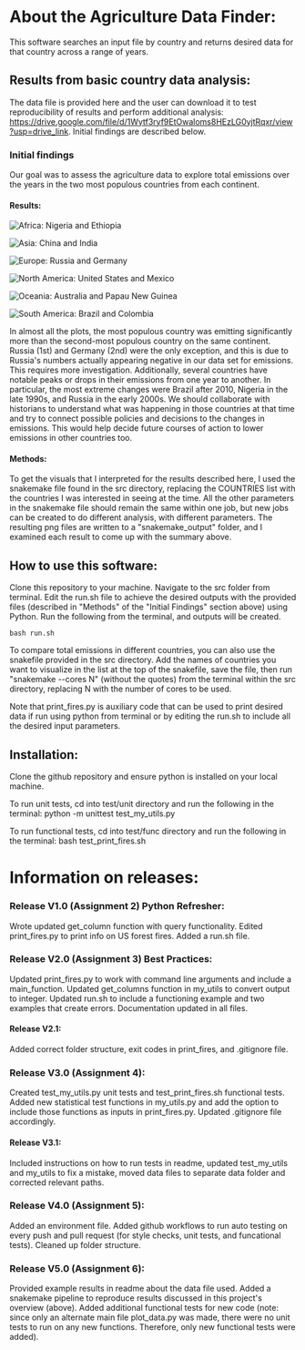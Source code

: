 # About the Agriculture Data Finder:

This software searches an input file by country and returns desired data for that country across a range of years. 

## Results from basic country data analysis:
The data file is provided here and the user can download it to test reproducibility of results and perform additional analysis: https://drive.google.com/file/d/1Wytf3ryf9EtOwaloms8HEzLG0yjtRqxr/view?usp=drive_link. Initial findings are described below.

### Initial findings
Our goal was to assess the agriculture data to explore total emissions over the years in the two most populous countries from each continent.

#### Results:
![Africa: Nigeria and Ethiopia](https://github.com/cu-swe4s-fall-2023/assignment-2-python-refresher-kame6821/blob/master/docs/NigeriaEthiopia_TotalEmissions.png)

![Asia: China and India](https://github.com/cu-swe4s-fall-2023/assignment-2-python-refresher-kame6821/blob/master/docs/ChinaIndia_TotalEmissions.png)

![Europe: Russia and Germany](https://github.com/cu-swe4s-fall-2023/assignment-2-python-refresher-kame6821/blob/master/docs/RussianFederationGermany_TotalEmissions.png)

![North America: United States and Mexico](https://github.com/cu-swe4s-fall-2023/assignment-2-python-refresher-kame6821/blob/master/docs/UnitedStatesofAmericaMexico_TotalEmissions.png)

![Oceania: Australia and Papau New Guinea](https://github.com/cu-swe4s-fall-2023/assignment-2-python-refresher-kame6821/blob/master/docs/AustraliaPapuaNewGuinea_TotalEmissions.png)

![South America: Brazil and Colombia](https://github.com/cu-swe4s-fall-2023/assignment-2-python-refresher-kame6821/blob/master/docs/BrazilColombia_TotalEmissions.png)

In almost all the plots, the most populous country was emitting significantly more than the second-most populous country on the same continent. Russia (1st) and Germany (2nd) were the only exception, and this is due to Russia's numbers actually appearing negative in our data set for emissions. This requires more investigation. Additionally, several countries have notable peaks or drops in their emissions from one year to another. In particular, the most extreme changes were Brazil after 2010, Nigeria in the late 1990s, and Russia in the early 2000s. We should collaborate with historians to understand what was happening in those countries at that time and try to connect possible policies and decisions to the changes in emissions. This would help decide future courses of action to lower emissions in other countries too.

#### Methods:
To get the visuals that I interpreted for the results described here, I used the snakemake file found in the src directory, replacing the COUNTRIES list with the countries I was interested in seeing at the time. All the other parameters in the snakemake file should remain the same within one job, but new jobs can be created to do different analysis, with different parameters. The resulting png files are written to a "snakemake_output" folder, and I examined each result to come up with the summary above.


## How to use this software:
Clone this repository to your machine. Navigate to the src folder from terminal. Edit the run.sh file to achieve the desired outputs with the provided files (described in "Methods" of the "Initial Findings" section above) using Python. Run the following from the terminal, and outputs will be created.
```
bash run.sh
```

To compare total emissions in different countries, you can also use the snakefile provided in the src directory. Add the names of countries you want to visualize in the list at the top of the snakefile, save the file, then run "snakemake --cores N" (without the quotes) from the terminal within the src directory, replacing N with the number of cores to be used. 

Note that print_fires.py is auxiliary code that can be used to print desired data if run using python from terminal or by editing the run.sh to include all the desired input parameters. 

## Installation:

Clone the github repository and ensure python is installed on your local machine.

To run unit tests, cd into test/unit directory and run the following in the terminal: python -m unittest test_my_utils.py

To run functional tests, cd into test/func directory and run the following in the terminal: bash test_print_fires.sh

# Information on releases:

### Release V1.0 (Assignment 2) Python Refresher:
Wrote updated get_column function with query functionality. Edited print_fires.py to print info on US forest fires. Added a run.sh file.

### Release V2.0 (Assignment 3) Best Practices:
Updated print_fires.py to work with command line arguments and include a main_function. Updated get_columns function in my_utils to convert output to integer. Updated run.sh to include a functioning example and two examples that create errors. Documentation updated in all files.

#### Release V2.1:
Added correct folder structure, exit codes in print_fires, and .gitignore file.

### Release V3.0 (Assignment 4):
Created test_my_utils.py unit tests and test_print_fires.sh functional tests. Added new statistical test functions in my_utils.py and add the option to include those functions as inputs in print_fires.py. Updated .gitignore file accordingly.

#### Release V3.1:
Included instructions on how to run tests in readme, updated test_my_utils and my_utils to fix a mistake, moved data files to separate data folder and corrected relevant paths.

### Release V4.0 (Assignment 5):
Added an environment file. Added github workflows to run auto testing on every push and pull request (for style checks, unit tests, and funcational tests). Cleaned up folder structure.

### Release V5.0 (Assignment 6):
Provided example results in readme about the data file used. Added a snakemake pipeline to reproduce results discussed in this project's overview (above). Added additional functional tests for new code (note: since only an alternate main file plot_data.py was made, there were no unit tests to run on any new functions. Therefore, only new functional tests were added).